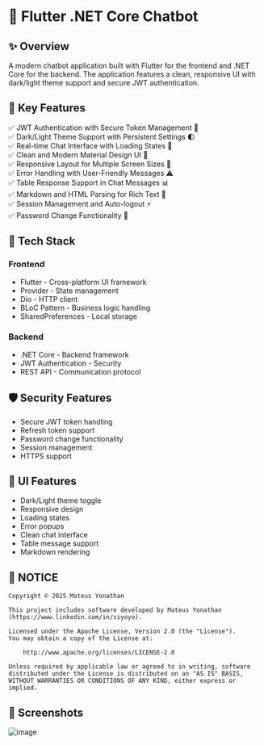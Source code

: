 # **🤖 Flutter .NET Core Chatbot**

## **✨ Overview**
A modern chatbot application built with Flutter for the frontend and .NET Core for the backend. The application features a clean, responsive UI with dark/light theme support and secure JWT authentication.

## 🚀 Key Features

✅ JWT Authentication with Secure Token Management 🔐  
✅ Dark/Light Theme Support with Persistent Settings 🌓  
✅ Real-time Chat Interface with Loading States 💬  
✅ Clean and Modern Material Design UI 🎨  
✅ Responsive Layout for Multiple Screen Sizes 📱  
✅ Error Handling with User-Friendly Messages ⚠️  
✅ Table Response Support in Chat Messages 📊  
✅ Markdown and HTML Parsing for Rich Text 📝  
✅ Session Management and Auto-logout ⚡  
✅ Password Change Functionality 🔑  

## **🧰 Tech Stack**

### Frontend
- Flutter - Cross-platform UI framework
- Provider - State management
- Dio - HTTP client
- BLoC Pattern - Business logic handling
- SharedPreferences - Local storage

### Backend
- .NET Core - Backend framework
- JWT Authentication - Security
- REST API - Communication protocol

## **🛡️ Security Features**
- Secure JWT token handling
- Refresh token support
- Password change functionality
- Session management
- HTTPS support

## **🎨 UI Features**
- Dark/Light theme toggle
- Responsive design
- Loading states
- Error popups
- Clean chat interface
- Table message support
- Markdown rendering

## **📜 NOTICE**
```plaintext
Copyright © 2025 Mateus Yonathan

This project includes software developed by Mateus Yonathan (https://www.linkedin.com/in/siyoyo).

Licensed under the Apache License, Version 2.0 (the "License").
You may obtain a copy of the License at:

    http://www.apache.org/licenses/LICENSE-2.0

Unless required by applicable law or agreed to in writing, software distributed under the License is distributed on an "AS IS" BASIS,
WITHOUT WARRANTIES OR CONDITIONS OF ANY KIND, either express or implied.
```

## **📸 Screenshots**
![image](https://github.com/user-attachments/assets/17ea397e-98ab-4195-9211-deea5b18c034)
